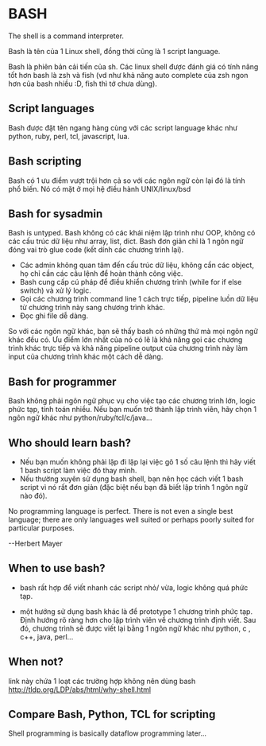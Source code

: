 BASH
=====
The shell is a command interpreter.

Bash là tên của 1 Linux shell, đồng thời cũng là 1 script language.

Bash là phiên bản cải tiến của sh.
Các linux shell được đánh giá có tính năng tốt hơn bash là zsh và fish (vd như khả năng auto complete của zsh ngon hơn của bash nhiều :D, fish thì tớ chưa dùng).

Script languages
-----
Bash được đặt tên ngang hàng cùng với các script language khác như python, ruby, perl, tcl, javascript, lua.

Bash scripting 
-----
Bash có 1 ưu điểm vượt trội hơn cả so với các ngôn ngữ còn lại đó là tính phổ biến. Nó có mặt ở mọi hệ điều hành UNIX/linux/bsd

Bash for sysadmin
-----
Bash is untyped. Bash không có các khái niệm lập trình như OOP, không có các cấu trúc dữ liệu  như array, list, dict. Bash đơn giản chỉ là 1 ngôn ngữ đóng vai trò glue code (kết dính các chương trình lại). 

* Các admin không quan tâm đến cấu trúc dữ liệu, không cần các object, họ chỉ cần các câu lệnh để hoàn thành công việc.
* Bash cung cấp cú pháp để điều khiển chương trình (while for if else switch) và xử lý logic.
* Gọi các chương trình command line 1 cách trực tiếp, pipeline luồn dữ liệu từ chương trình này sang chương trình khác. 
* Đọc ghi file dễ dàng. 

So với các ngôn ngữ khác, bạn sẽ thấy bash có những thứ mà mọi ngôn ngữ khác đều có. Ưu điểm lớn nhất của nó có lẽ là khả năng gọi các chương trình khác trực tiếp và khả năng pipeline output của chương trình này làm input của chương trình khác một cách dễ dàng.

Bash for programmer
-----
Bash không phải ngôn ngữ phục vụ cho việc tạo các chương trình lớn, logic phức tạp, tính toán nhiều. Nếu bạn muốn trở thành lập trình viên, hãy chọn 1 ngôn ngữ khác như python/ruby/tcl/c/java...

Who should learn bash?
-----
* Nếu bạn muốn không phải lặp đi lặp lại việc gõ 1 số câu lệnh thì hãy  viết 1 bash script làm việc đó thay mình. 
* Nếu thường xuyên sử dụng bash shell, bạn nên học cách viết 1 bash script vì nó rất đơn giản (đặc biệt nếu bạn đã biết lập trình 1 ngôn ngữ nào đó).

No programming language is perfect. There is not even a single best language; there are only languages well suited or perhaps poorly suited for particular purposes.

--Herbert Mayer

When to use bash?
-----
* bash rất hợp để viết nhanh các script nhỏ/ vừa, logic không quá phức tạp.

* một hướng sử dụng bash khác là để prototype 1 chương trình phức tạp. Định hướng rõ ràng hơn cho lập trình viên về chương trình định viết. Sau đó, chương trình sẽ được viết lại bằng 1 ngôn ngữ khác như python, c , c++, java, perl...

When not?
-----
link này chứa 1 loạt các trường hợp không nên dùng bash
http://tldp.org/LDP/abs/html/why-shell.html

Compare Bash, Python, TCL for scripting
-----
Shell programming is basically dataflow programming
later...
